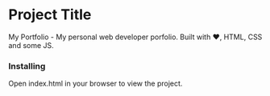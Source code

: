 # Project Title

My Portfolio - My personal web developer porfolio. Built with :heart:, HTML, CSS and some JS.

### Installing

Open index.html in your browser to view the project.
